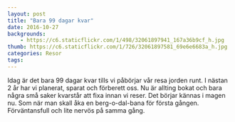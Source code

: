 ```yaml
---
layout: post
title: "Bara 99 dagar kvar"
date: 2016-10-27
backgrounds:
    - https://c6.staticflickr.com/1/498/32061897941_167a36b9cf_h.jpg
thumb: https://c6.staticflickr.com/1/726/32061897581_69e6e6683a_h.jpg
categories: Resor
tags: 
---
```


Idag är det bara 99 dagar kvar tills vi påbörjar vår resa jorden runt. I nästan 2 år har vi planerat, sparat och förberett oss. Nu är allting bokat och bara några små saker kvarstår att fixa innan vi reser. Det börjar kännas i magen nu. Som när man skall åka en berg-o-dal-bana för första gången. Förväntansfull och lite nervös på samma gång. 
